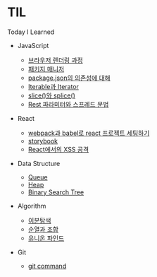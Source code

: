 # TIL

Today I Learned

- JavaScript

  - [브라우저 렌더링 과정](/javascript/browser-rendering.md)
  - [패키지 매니저](/javascript/package-manager.md)
  - [package.json의 의존성에 대해](/javascript/package-json-dependencies.md)
  - [Iterable과 Iterator](/javascript/Iterable-and-Iterator.md)
  - [slice()와 splice()](/javascript/slice-and-splice.md)
  - [Rest 파라미터와 스프레드 문법](/javascript/rest-and-spread.md)

- React

  - [webpack과 babel로 react 프로젝트 세팅하기](/react/setting-react-project-using-webpack-and-babel.md)
  - [storybook](/react/storybook.md)
  - [React에서의 XSS 공격](/react/xss-attacks-in-react.md)

- Data Structure

  - [Queue](/Data%20Structure/Queue.md)
  - [Heap](/Data%20Structure/Heap.md)
  - [Binary Search Tree](/Data%20Structure/binary-search-tree.md)

- Algorithm

  - [이분탐색](/algorithm/binaty-search.md)
  - [순열과 조합](/algorithm/permutation-and-combination.md)
  - [유니온 파인드](/algorithm/union-find.md)

- Git
  - [git command](/git/git-command.md)
